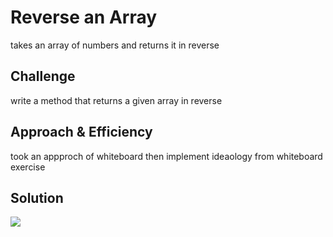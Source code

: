 # Reverse an Array
takes an array of numbers and returns it in reverse
## Challenge
write a method that returns a given array in reverse

## Approach & Efficiency
<!-- What approach did you take? Why? What is the Big O space/time for this approach? -->
took an appproch of whiteboard then implement ideaology from whiteboard exercise

## Solution
<!-- Embedded whiteboard image -->
<img src="../assets/ArrayReverseWB">
